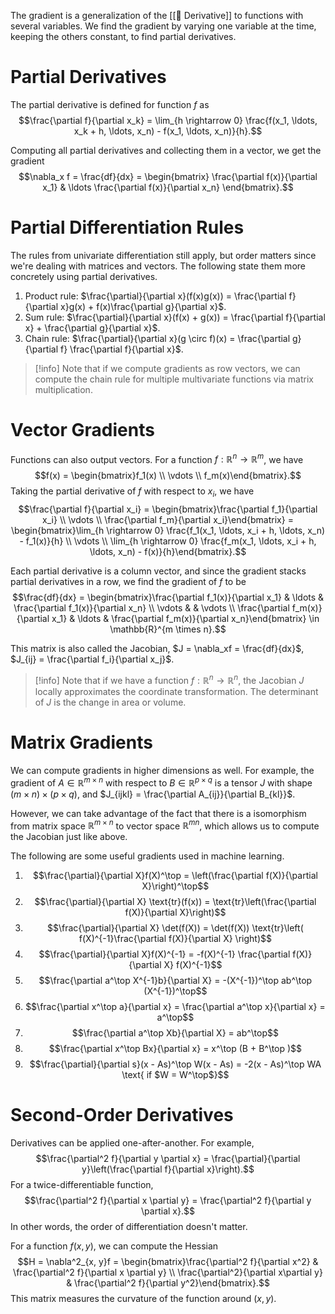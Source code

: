 The gradient is a generalization of the [[🍧 Derivative]] to functions with several variables. We find the gradient by varying one variable at the time, keeping the others constant, to find partial derivatives.

# Partial Derivatives
The partial derivative is defined for function $f$ as $$\frac{\partial f}{\partial x_k} = \lim_{h \rightarrow 0} \frac{f(x_1, \ldots, x_k + h, \ldots, x_n) - f(x_1, \ldots, x_n)}{h}.$$

Computing all partial derivatives and collecting them in a vector, we get the gradient $$\nabla_x f = \frac{df}{dx} = \begin{bmatrix} \frac{\partial f(x)}{\partial x_1} & \ldots \frac{\partial f(x)}{\partial x_n} \end{bmatrix}.$$

# Partial Differentiation Rules
The rules from univariate differentiation still apply, but order matters since we're dealing with matrices and vectors. The following state them more concretely using partial derivatives.
1. Product rule: $\frac{\partial}{\partial x}(f(x)g(x)) = \frac{\partial f}{\partial x}g(x) + f(x)\frac{\partial g}{\partial x}$.
2. Sum rule: $\frac{\partial}{\partial x}(f(x) + g(x)) = \frac{\partial f}{\partial x} + \frac{\partial g}{\partial x}$.
3. Chain rule: $\frac{\partial}{\partial x}(g \circ f)(x) = \frac{\partial g}{\partial f} \frac{\partial f}{\partial x}$.

> [!info]
> Note that if we compute gradients as row vectors, we can compute the chain rule for multiple multivariate functions via matrix multiplication.

# Vector Gradients
Functions can also output vectors. For a function $f: \mathbb{R}^n \rightarrow \mathbb{R}^m$, we have $$f(x) = \begin{bmatrix}f_1(x) \\ \vdots \\ f_m(x)\end{bmatrix}.$$
Taking the partial derivative of $f$ with respect to $x_i$, we have $$\frac{\partial f}{\partial x_i} = \begin{bmatrix}\frac{\partial f_1}{\partial x_i} \\ \vdots \\ \frac{\partial f_m}{\partial x_i}\end{bmatrix} = \begin{bmatrix}\lim_{h \rightarrow 0} \frac{f_1(x_1, \ldots, x_i + h, \ldots, x_n) - f_1(x)}{h} \\ \vdots \\ \lim_{h \rightarrow 0} \frac{f_m(x_1, \ldots, x_i + h, \ldots, x_n) - f(x)}{h}\end{bmatrix}.$$

Each partial derivative is a column vector, and since the gradient stacks partial derivatives in a row, we find the gradient of $f$ to be $$\frac{df}{dx} = \begin{bmatrix}\frac{\partial f_1(x)}{\partial x_1} & \ldots & \frac{\partial f_1(x)}{\partial x_n} \\ \vdots & & \vdots \\ \frac{\partial f_m(x)}{\partial x_1} & \ldots & \frac{\partial f_m(x)}{\partial x_n}\end{bmatrix} \in \mathbb{R}^{m \times n}.$$

This matrix is also called the Jacobian, $J = \nabla_xf = \frac{df}{dx}$, $J_{ij} = \frac{\partial f_i}{\partial x_j}$.

> [!info]
> Note that if we have a function $f: \mathbb{R}^n \rightarrow \mathbb{R}^n$, the Jacobian $J$ locally approximates the coordinate transformation. The determinant of $J$ is the change in area or volume.

# Matrix Gradients
We can compute gradients in higher dimensions as well. For example, the gradient of $A \in \mathbb{R}^{m \times n}$ with respect to $B \in \mathbb{R}^{p \times q}$ is a tensor $J$ with shape $(m \times n) \times (p \times q)$, and $J_{ijkl} = \frac{\partial A_{ij}}{\partial B_{kl}}$.

However, we can take advantage of the fact that there is a isomorphism from matrix space $\mathbb{R}^{m \times n}$ to vector space $\mathbb{R}^{mn}$, which allows us to compute the Jacobian just like above.

The following are some useful gradients used in machine learning.
1. $$\frac{\partial}{\partial X}f(X)^\top = \left(\frac{\partial f(X)}{\partial X}\right)^\top$$
2. $$\frac{\partial}{\partial X} \text{tr}(f(x)) = \text{tr}\left(\frac{\partial f(X)}{\partial X}\right)$$
3. $$\frac{\partial}{\partial X} \det(f(X)) = \det(f(X)) \text{tr}\left( f(X)^{-1}\frac{\partial f(X)}{\partial X} \right)$$
4. $$\frac{\partial}{\partial X}f(X)^{-1} = -f(X)^{-1} \frac{\partial f(X)}{\partial X} f(X)^{-1}$$
5. $$\frac{\partial a^\top X^{-1}b}{\partial X} = -(X^{-1})^\top ab^\top (X^{-1})^\top$$
6. $$\frac{\partial x^\top a}{\partial x} = \frac{\partial a^\top x}{\partial x} = a^\top$$
7. $$\frac{\partial a^\top Xb}{\partial X} = ab^\top$$
8. $$\frac{\partial x^\top Bx}{\partial x} = x^\top (B + B^\top )$$
9. $$\frac{\partial}{\partial s}(x - As)^\top W(x - As) = -2(x - As)^\top WA \text{ if $W = W^\top$}$$
# Second-Order Derivatives
Derivatives can be applied one-after-another. For example, $$\frac{\partial^2 f}{\partial y \partial x} = \frac{\partial}{\partial y}\left(\frac{\partial f}{\partial x}\right).$$ For a twice-differentiable function, $$\frac{\partial^2 f}{\partial x \partial y} = \frac{\partial^2 f}{\partial y \partial x}.$$ In other words, the order of differentiation doesn't matter.

For a function $f(x, y)$, we can compute the Hessian $$H = \nabla^2_{x, y}f =  \begin{bmatrix}\frac{\partial^2 f}{\partial x^2} & \frac{\partial^2 f}{\partial x \partial y} \\ \frac{\partial^2}{\partial x\partial y} & \frac{\partial^2 f}{\partial y^2}\end{bmatrix}.$$ This matrix measures the curvature of the function around $(x, y)$.